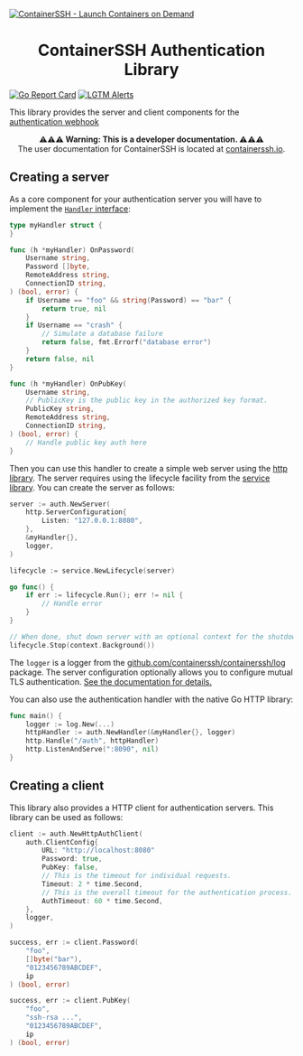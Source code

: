 [![ContainerSSH - Launch Containers on Demand](https://containerssh.io/images/logo-for-embedding.svg)](https://containerssh.io/)

<!--suppress HtmlDeprecatedAttribute -->
<h1 align="center">ContainerSSH Authentication Library</h1>

[![Go Report Card](https://goreportcard.com/badge/github.com/containerssh/auth?style=for-the-badge)](https://goreportcard.com/report/github.com/containerssh/auth)
[![LGTM Alerts](https://img.shields.io/lgtm/alerts/github/ContainerSSH/auth?style=for-the-badge)](https://lgtm.com/projects/g/ContainerSSH/auth/)

This library provides the server and client components for the [authentication webhook](https://containerssh.io/getting-started/authserver/)

<p align="center"><strong>⚠⚠⚠ Warning: This is a developer documentation. ⚠⚠⚠</strong><br />The user documentation for ContainerSSH is located at <a href="https://containerssh.io">containerssh.io</a>.</p>

## Creating a server

As a core component for your authentication server you will have to implement the [`Handler` interface](handler.go):

```go
type myHandler struct {
}

func (h *myHandler) OnPassword(
    Username string,
    Password []byte,
    RemoteAddress string,
    ConnectionID string,
) (bool, error) {
    if Username == "foo" && string(Password) == "bar" {
        return true, nil
    }
    if Username == "crash" {
        // Simulate a database failure
        return false, fmt.Errorf("database error")
    }
    return false, nil
}

func (h *myHandler) OnPubKey(
    Username string,
    // PublicKey is the public key in the authorized key format.
    PublicKey string,
    RemoteAddress string,
    ConnectionID string,
) (bool, error) {
    // Handle public key auth here
}
```

Then you can use this handler to create a simple web server using the
[http library](https://github.com/containerssh/http). The server requires using the lifecycle facility from the [service library](https://github.com/containerssh/service). You can create the server as follows:

```go
server := auth.NewServer(
    http.ServerConfiguration{
        Listen: "127.0.0.1:8080",
    },
    &myHandler{},
    logger,
)

lifecycle := service.NewLifecycle(server)

go func() {
    if err := lifecycle.Run(); err != nil {
        // Handle error
    }
}

// When done, shut down server with an optional context for the shutdown deadline
lifecycle.Stop(context.Background())
```

The `logger` is a logger from the [github.com/containerssh/containerssh/log](http://github.com/containerssh/containerssh/log) package. The server configuration optionally allows you to configure mutual TLS authentication. [See the documentation for details.](https://github.com/containerssh/http)

You can also use the authentication handler with the native Go HTTP library:

```go
func main() {
    logger := log.New(...)
    httpHandler := auth.NewHandler(&myHandler{}, logger)
    http.Handle("/auth", httpHandler)
    http.ListenAndServe(":8090", nil)
}
```

## Creating a client

This library also provides a HTTP client for authentication servers. This library can be used as follows:

```go
client := auth.NewHttpAuthClient(
    auth.ClientConfig{
        URL: "http://localhost:8080"
        Password: true,
        PubKey: false,
        // This is the timeout for individual requests.
        Timeout: 2 * time.Second,
        // This is the overall timeout for the authentication process.
        AuthTimeout: 60 * time.Second,
    },
    logger,
)

success, err := client.Password(
    "foo",
    []byte("bar"),
    "0123456789ABCDEF",
    ip
) (bool, error)

success, err := client.PubKey(
    "foo",
    "ssh-rsa ...",
    "0123456789ABCDEF",
    ip
) (bool, error)
```
